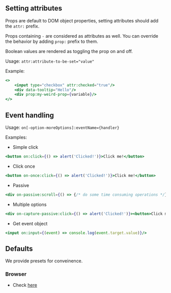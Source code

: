 ## Setting attributes

Props are default to DOM object properties, setting attributes should add the `attr:` prefix.

Props containing `-` are considered as attributes as well. You can override the behavior by adding `prop:` prefix to them.

Boolean values are rendered as toggling the prop on and off.

Usage: `attr:attribute-to-be-set="value"`

Example:
```jsx
<>
	<input type="checkbox" attr:checked="true"/>
	<div data-tooltip="Hello"/>
	<div prop:my-weird-prop={variable}/>
</>
```

## Event handling

Usage: `on[-option-moreOptions]:eventName={handler}`

Examples:

- Simple click
```jsx
<button on:click={() => alert('Clicked!')}>Click me!</button>
```

- Click once
```jsx
<button on-once:click={() => alert('Clicked!')}>Click me!</button>
```

- Passive
```jsx
<div on-passive:scroll={() => {/* do some time consuming operations */}}>{loooooongContent}</div>
```

- Multiple options
```jsx
<div on-capture-passive:click={() => alert('Clicked!')}><button>Click me!</button></div>
```

- Get event object
```jsx
<input on:input={(event) => console.log(event.target.value)}/>
```

## Defaults

We provide presets for conveinence.

### Browser

- Check [here](Presets.md#browser)
